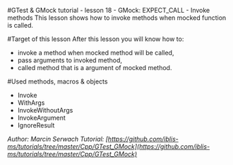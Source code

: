 #GTest & GMock tutorial - lesson 18 - GMock: EXPECT_CALL - Invoke methods
This lesson shows how to invoke methods when mocked function is called.

#Target of this lesson
After this lesson you will know how to:
- invoke a method when mocked method will be called,
- pass arguments to invoked method,
- called method that is a argument of mocked method.

#Used methods, macros & objects
- Invoke
- WithArgs
- InvokeWithoutArgs
- InvokeArgument
- IgnoreResult


*Author: Marcin Serwach*
*Tutorial: [https://github.com/iblis-ms/tutorials/tree/master/Cpp/GTest_GMock](https://github.com/iblis-ms/tutorials/tree/master/Cpp/GTest_GMock)*
